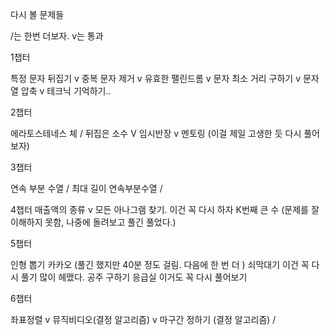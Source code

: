 다시 볼 문제들

/는 한번 더보자. v는 통과

1챕터

특정 문자 뒤집기 v
중복 문자 제거 v
유효한 팰린드롬 v
문자 최소 거리 구하기 v
문자열 압축 v 테크닉 기억하기..

2챕터

에라토스테네스 체 /
뒤집은 소수 V
임시반장 v
멘토링
(이걸 제일 고생한 듯 다시 풀어보자)

3챕터

연속 부분 수열 /
최대 길이 연속부분수열 /

4챕터
매출액의 종류 v
모든 아나그램 찾기. 이건 꼭 다시 하자
K번째 큰 수 (문제를 잘 이해하지 못함, 나중에 돌려보고 풀긴 풀었다.)

5챕터

인형 뽑기 카카오 (풀긴 했지만 40분 정도 걸림. 다음에 한 번 더 )
쇠막대기 이건 꼭 다시 풀기 많이 헤맸다.
공주 구하기
응급실 이거도 꼭 다시 풀어보기

6챕터

좌표정렬 v
뮤직비디오(결정 알고리즘) v
마구간 정하기 (결정 알고리즘) /

